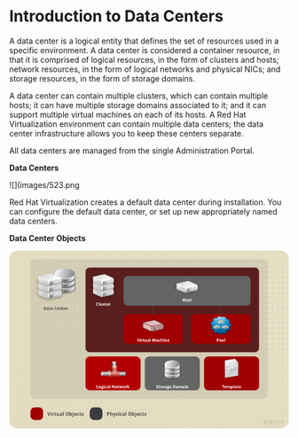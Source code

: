 # Introduction to Data Centers

A data center is a logical entity that defines the set of resources used in a specific environment. A data center is considered a container resource, in that it is comprised of logical resources, in the form of clusters and hosts; network resources, in the form of logical networks and physical NICs; and storage resources, in the form of storage domains.

A data center can contain multiple clusters, which can contain multiple hosts; it can have multiple storage domains associated to it; and it can support multiple virtual machines on each of its hosts. A Red Hat Virtualization environment can contain multiple data centers; the data center infrastructure allows you to keep these centers separate.

All data centers are managed from the single Administration Portal.

**Data Centers**

![](images/523.png

Red Hat Virtualization creates a default data center during installation. You can configure the default data center, or set up new appropriately named data centers.

**Data Center Objects**

![](images/179.png)

